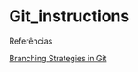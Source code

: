 # Git_instructions

Referências

[Branching Strategies in Git](https://css-tricks.com/branching-strategies-in-git/#:~:text=One%20well%2Dknown%20branching%20strategy,will%20be%20merged%20into%20develop.)
